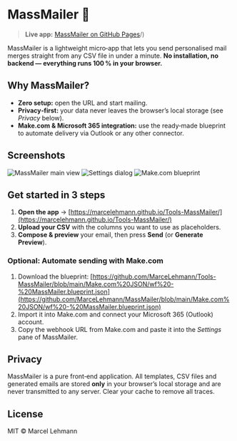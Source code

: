 # MassMailer 📨

> **Live app:** [MassMailer on GitHub Pages](https://marcelehmann.github.io/Tools-MassMailer/)/)

MassMailer is a lightweight micro‑app that lets you send personalised mail merges straight from any CSV file in under a minute. **No installation, no backend — everything runs 100 % in your browser.**

## Why MassMailer?

* **Zero setup:** open the URL and start mailing.
* **Privacy‑first:** your data never leaves the browser’s local storage (see *Privacy* below).
* **Make.com & Microsoft 365 integration:** use the ready‑made blueprint to automate delivery via Outlook or any other connector.

## Screenshots

![MassMailer main view](https://github.com/user-attachments/assets/9a01682d-9b3b-4713-9cf5-28c1952362b0)
![Settings dialog](https://github.com/user-attachments/assets/c294142b-eb38-44f8-acc9-9effb26fb232)
![Make.com blueprint](https://github.com/user-attachments/assets/c2bba019-c239-4253-a022-aee815d367c3)

## Get started in 3 steps

1. **Open the app** → [https://marcelehmann.github.io/Tools-MassMailer/](https://marcelehmann.github.io/Tools-MassMailer/)
2. **Upload your CSV** with the columns you want to use as placeholders.
3. **Compose & preview** your email, then press **Send** (or **Generate Preview**).

### Optional: Automate sending with Make.com

1. Download the blueprint:
   [https://github.com/MarceLehmann/Tools-MassMailer/blob/main/Make.com%20JSON/wf%20-%20MassMailer.blueprint.json](https://github.com/MarceLehmann/MassMailer/blob/main/Make.com%20JSON/wf%20-%20MassMailer.blueprint.json)
2. Import it into Make.com and connect your Microsoft 365 (Outlook) account.
3. Copy the webhook URL from Make.com and paste it into the *Settings* pane of MassMailer.

## Privacy

MassMailer is a pure front‑end application. All templates, CSV files and generated emails are stored **only** in your browser’s local storage and are never transmitted to any server. Clear your cache to remove all traces.

## License

MIT © Marcel Lehmann
